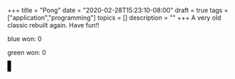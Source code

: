 +++
title = "Pong"
date = "2020-02-28T15:23:10-08:00"
draft = true
tags = ["application","programming"]
topics = []
description = ""
+++
A very old classic rebuilt again. Have fun!!

<!--more-->

<div id="application">
	<p>blue won: <span id="blue">0</span></p>
	<p>green won: <span id="green">0</span></p>
	<canvas id="gameBoard" width="700px" height="600px" style="border: 4px black solid"></canvas>
	<script src="/js/pong.js"></script>
</div>